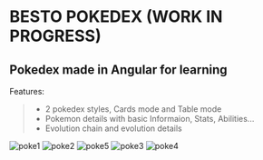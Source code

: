 # BESTO POKEDEX (WORK IN PROGRESS)

## Pokedex made in Angular for learning
Features:
>* 2 pokedex styles, Cards mode and Table mode
>* Pokemon details with basic Informaion, Stats, Abilities...
>* Evolution chain and evolution details

 
![poke1](https://user-images.githubusercontent.com/33281277/182866449-da6fc567-c5b5-4a0f-84d1-d46b2fe1a888.PNG)
![poke2](https://user-images.githubusercontent.com/33281277/182866485-3de69309-501f-4727-9a64-5a8c73ddde87.PNG)
![poke5](https://user-images.githubusercontent.com/33281277/182867664-be63820c-2571-401d-9f9b-c6b5522abae8.PNG)
![poke3](https://user-images.githubusercontent.com/33281277/182866499-0b8df1a5-0b30-41fb-b44c-57a77a727618.PNG)
![poke4](https://user-images.githubusercontent.com/33281277/182866519-ffe6eb2d-9d45-48e2-81b2-e736f82faa39.PNG)


